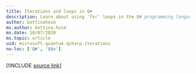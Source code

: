 ```yaml
---
title: Iterations and loops in Q#
description: Learn about using 'for' loops in the Q# programming language.
author: bettinaheim
ms.author: bettina.heim
ms.date: 10/07/2020
ms.topic: article
uid: microsoft.quantum.qsharp.iterations
no-loc: ['Q#', '$$v']
---
```


<!---
# Iterations and loops in Q#
-->

[!INCLUDE [source link](~/includes/qsharp-language/Specifications/Language/2_Statements/iterations.md)]

